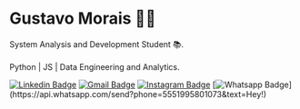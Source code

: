 # Gustavo Morais 🤙🏻

System Analysis and Development Student 📚.  
<br/>
Python | JS | Data Engineering and Analytics.

[![Linkedin Badge](https://img.shields.io/badge/-LinkedIn-0e76a8?style=flat-square&logo=Linkedin&logoColor=white&link=https://www.linkedin.com/in/gusmorais/)](https://www.linkedin.com/in/gusmorais/) 
[![Gmail Badge](https://img.shields.io/badge/-Email-d44638?style=flat-square&logo=Gmail&logoColor=white&link=mailto:gusxmorais@gmail.com)](mailto:gusxmorais@gmail.com)
[![Instagram Badge](https://img.shields.io/badge/-Instagram-515bd4?style=flat-square&logo=Instagram&logoColor=white&link=https://www.instagram.com/_gusmorais)](https://www.instagram.com/_gusmorais)
[![Whatsapp Badge](https://img.shields.io/badge/-Whatsapp-25d366?style=flat-square&labelColor=25d366&logo=whatsapp&logoColor=white&link=https://api.whatsapp.com/send?phone=5551995801073&text=Hey!)](https://api.whatsapp.com/send?phone=5551995801073&text=Hey!)
